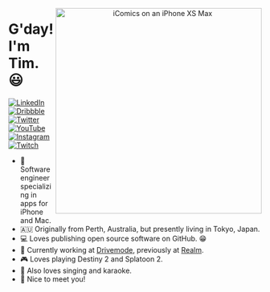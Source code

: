 <p align="center">
<img src="https://github.com/TimOliver/TimOliver/raw/dual-column/header.png" width="410" alt="iComics on an iPhone XS Max" align="right" />
</p>

# G'day! I'm Tim. 😃

<p align="left">
<a href="https://www.linkedin.com/in/timoliverau/">
<img src="https://img.shields.io/badge/-LinkedIn-%233781da" alt="LinkedIn"/></a> 
<a href="https://www.dribbble.com/timoliver">
<img src="https://img.shields.io/badge/-Dribbble-%23ff5798" alt="Dribbble"/></a> 
<a href="https://www.twitter.com/TimOliverAU">
<img src="https://img.shields.io/badge/-Twitter-%231DA1F2" alt="Twitter" /></a> 
<a href="https://www.youtube.com/timXD">
<img src="https://img.shields.io/badge/-YouTube-%23FF0000" alt="YouTube" /></a> 
<a href="https://www.instagram.com/timoliver">
<img src="https://img.shields.io/badge/-Instagram-%23eb13a5" alt="Instagram" /></a> 
<a href="https://www.twitch.tv/timXD">
<img src="https://img.shields.io/badge/-Twitch-%239146FF" alt="Twitch" /></a> 
</p>

* 📱 Software engineer specializing in apps for iPhone and Mac.
* 🇦🇺 Originally from Perth, Australia, but presently living in Tokyo, Japan. 
* 💻 Loves publishing open source software on GitHub. 😁
* 🚗 Currently working at [Drivemode](/drivemode), previously at [Realm](/realm).
* 🎮 Loves playing Destiny 2 and Splatoon 2.
* 🎤 Also loves singing and karaoke.
* 👋 Nice to meet you!
